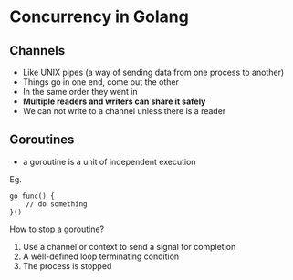 # Concurrency in Golang

## Channels

- Like UNIX pipes (a way of sending data from one process to another)
- Things go in one end, come out the other
- In the same order they went in
- **Multiple readers and writers can share it safely**
- We can not write to a channel unless there is a reader

## Goroutines

- a goroutine is a unit of independent execution

Eg.

```golang
go func() {
    // do something
}()
```

How to stop a goroutine?

1. Use a channel or context to send a signal for completion
2. A well-defined loop terminating condition
3. The process is stopped